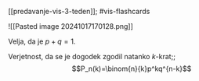 [[predavanje-vis-3-teden]]; #vis-flashcards 

![[Pasted image 20241017170128.png]]

Velja, da je $p + q = 1$. 

Verjetnost, da se je dogodek zgodil natanko $k$-krat;; $$P_n(k)=\binom{n}{k}p^kq^{n-k}$$
